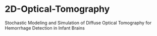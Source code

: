 # 2D-Optical-Tomography
 Stochastic Modeling and Simulation of Diffuse Optical Tomography for Hemorrhage Detection in Infant Brains
